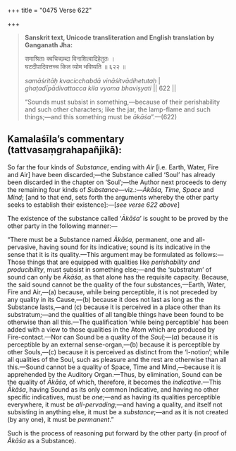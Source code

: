 +++
title = "0475 Verse 622"

+++
> **Sanskrit text, Unicode transliteration and English translation by Ganganath Jha:** 
>
> समाश्रिताः क्वचिच्छब्दा विनाशित्वादिहेतुतः ।  
> घटदीपादिवत्तच्च किल व्योम भविष्यति ॥ ६२२ ॥ 
>
> *samāśritāḥ kvacicchabdā vināśitvādihetutaḥ* \|  
> *ghaṭadīpādivattacca kila vyoma bhaviṣyati* \|\| 622 \|\| 
>
> “Sounds must subsist in something,—because of their perishability and such other characters; like the jar, the lamp-flame and such things;—and this something must be *ākāśa*”.—(622)



## Kamalaśīla’s commentary (tattvasaṃgrahapañjikā):

So far the four kinds of *Substance*, ending with *Air* [i.e. Earth, Water, Fire and Air] have been discarded;—the Substance called ‘Soul’ has already been discarded in the chapter on ‘Soul’;—the Author next proceeds to deny the remaining four kinds of *Substance*—viz.:—*Ākāśa, Time, Space* and *Mind*; [and to that end, sets forth the arguments whereby the other party seeks to establish their existence]:—[*see verse 622 above*]

The existence of the substance called ‘*Ākāśa*’ is sought to be proved by the other party in the following manner:—

“There must be a Substance named *Ākāśa*, permanent, one and all-pervasive, having sound for its indicative; sound is its indicative in the sense that it is its quality.—This argument may be formulated as follows:—Those things that are equipped with qualities like *perishability and producibility*, must subsist in something else;—and the ‘substratum’ of sound can only be *Ākāśa*, as that alone has the requisite capacity. Because, the said sound cannot be the quality of the four substances,—Earth, Water, Fire and Air,—(a) because, while being perceptible, it is not preceded by any quality in its Cause,—(b) because it does not last as long as the Substance lasts,—and (c) because it is perceived in a place other than its substratum;—and the qualities of all tangible things have been found to be otherwise than all this.—The qualification ‘while being perceptible’ has been added with a view to those qualities in the Atom which are produced by Fire-contact.—Nor can Sound be a quality of the *Soul*;—(*a*) because it is perceptible by an external sense-organ,—(b) because it is perceptible by other Souls,—(c) because it is perceived as distinct from the ‘I-notion’; while all qualities of the Soul, such as pleasure and the rest are otherwise than all this.—Sound cannot be a quality of Space, Time and Mind,—because it is apprehended by the Auditory Organ.—Thus, by elimination, Sound can be the quality of *Ākāśa*, of which, therefore, it becomes the *indicative*.—This *Ākāśa*, having Sound as its only common Indicative, and having no other specific indicatives, must be *one*;—and as having its qualities perceptible everywhere, it must be *all-pervading*;—and having a quality, and itself not subsisting in anything else, it must be a *substance*;—and as it is not created (by any one), it must be *permanent*.”

Such is the process of reasoning put forward by the other party (in proof of *Ākāśa* as a Substance).


